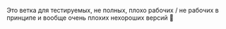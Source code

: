 Это ветка для тестируемых, не полных, плохо рабочих / не рабочих в принципе и вообще очень плохих нехороших версий 💩
